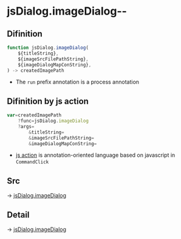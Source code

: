 # jsDialog.imageDialog--

## Difinition

```js.js
function jsDialog.imageDialog(
	${titleString},
	${imageSrcFilePathString},
	${imageDialogMapConString},
) -> createdImagePath
```

- The `run` prefix annotation is a process annotation


## Difinition by js action

```js.js
var=createdImagePath
	?func=jsDialog.imageDialog
	?args=
		&titleString=
		&imageSrcFilePathString=
		&imageDialogMapConString=
```

- [js action](#) is annotation-oriented language based on javascript in `CommandClick`



## Src

-> [jsDialog.imageDialog](https://github.com/puutaro/CommandClick/blob/master/app/src/main/java/com/puutaro/commandclick/fragment_lib/terminal_fragment/js_interface/dialog/JsDialog.kt#L315)

## Detail

-> [jsDialog.imageDialog](https://github.com/puutaro/CommandClick/blob/master/md/developer/js_interface/details/dialog/JsDialog/imageDialog.md)
